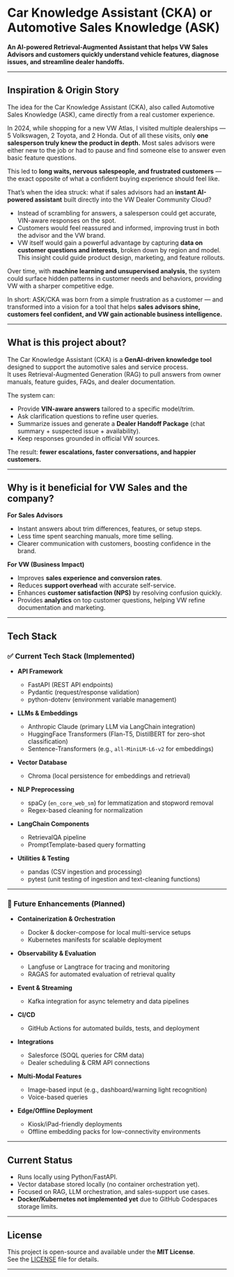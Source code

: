 # Car Knowledge Assistant (CKA) or Automotive Sales Knowledge (ASK)

**An AI-powered Retrieval-Augmented Assistant that helps VW Sales Advisors and customers quickly understand vehicle features, diagnose issues, and streamline dealer handoffs.**

---
## Inspiration & Origin Story  

The idea for the Car Knowledge Assistant (CKA), also called Automotive Sales Knowledge (ASK), came directly from a real customer experience.  

In 2024, while shopping for a new VW Atlas, I visited multiple dealerships — 5 Volkswagen, 2 Toyota, and 2 Honda. Out of all these visits, only **one salesperson truly knew the product in depth.** Most sales advisors were either new to the job or had to pause and find someone else to answer even basic feature questions.  

This led to **long waits, nervous salespeople, and frustrated customers** — the exact opposite of what a confident buying experience should feel like.  

That’s when the idea struck: what if sales advisors had an **instant AI-powered assistant** built directly into the VW Dealer Community Cloud?  

- Instead of scrambling for answers, a salesperson could get accurate, VIN-aware responses on the spot.  
- Customers would feel reassured and informed, improving trust in both the advisor and the VW brand.  
- VW itself would gain a powerful advantage by capturing **data on customer questions and interests**, broken down by region and model. This insight could guide product design, marketing, and feature rollouts.  

Over time, with **machine learning and unsupervised analysis**, the system could surface hidden patterns in customer needs and behaviors, providing VW with a sharper competitive edge.  

In short: ASK/CKA was born from a simple frustration as a customer — and transformed into a vision for a tool that helps **sales advisors shine, customers feel confident, and VW gain actionable business intelligence.**  

---
## What is this project about?

The Car Knowledge Assistant (CKA) is a **GenAI-driven knowledge tool** designed to support the automotive sales and service process.  
It uses Retrieval-Augmented Generation (RAG) to pull answers from owner manuals, feature guides, FAQs, and dealer documentation.  

The system can:
- Provide **VIN-aware answers** tailored to a specific model/trim.
- Ask clarification questions to refine user queries.
- Summarize issues and generate a **Dealer Handoff Package** (chat summary + suspected issue + availability).
- Keep responses grounded in official VW sources.

The result: **fewer escalations, faster conversations, and happier customers.**

---

## Why is it beneficial for VW Sales and the company?

**For Sales Advisors**
- Instant answers about trim differences, features, or setup steps.
- Less time spent searching manuals, more time selling.
- Clearer communication with customers, boosting confidence in the brand.

**For VW (Business Impact)**
- Improves **sales experience and conversion rates**.
- Reduces **support overhead** with accurate self-service.
- Enhances **customer satisfaction (NPS)** by resolving confusion quickly.
- Provides **analytics** on top customer questions, helping VW refine documentation and marketing.

---

## Tech Stack

### ✅ Current Tech Stack (Implemented)

- **API Framework**
  - FastAPI (REST API endpoints)
  - Pydantic (request/response validation)
  - python-dotenv (environment variable management)

- **LLMs & Embeddings**
  - Anthropic Claude (primary LLM via LangChain integration)
  - HuggingFace Transformers (Flan-T5, DistilBERT for zero-shot classification)
  - Sentence-Transformers (e.g., `all-MiniLM-L6-v2` for embeddings)

- **Vector Database**
  - Chroma (local persistence for embeddings and retrieval)

- **NLP Preprocessing**
  - spaCy (`en_core_web_sm`) for lemmatization and stopword removal
  - Regex-based cleaning for normalization

- **LangChain Components**
  - RetrievalQA pipeline
  - PromptTemplate-based query formatting

- **Utilities & Testing**
  - pandas (CSV ingestion and processing)
  - pytest (unit testing of ingestion and text-cleaning functions)

---

### 🚀 Future Enhancements (Planned)

- **Containerization & Orchestration**
  - Docker & docker-compose for local multi-service setups
  - Kubernetes manifests for scalable deployment

- **Observability & Evaluation**
  - Langfuse or Langtrace for tracing and monitoring
  - RAGAS for automated evaluation of retrieval quality

- **Event & Streaming**
  - Kafka integration for async telemetry and data pipelines

- **CI/CD**
  - GitHub Actions for automated builds, tests, and deployment

- **Integrations**
  - Salesforce (SOQL queries for CRM data)
  - Dealer scheduling & CRM API connections

- **Multi-Modal Features**
  - Image-based input (e.g., dashboard/warning light recognition)
  - Voice-based queries

- **Edge/Offline Deployment**
  - Kiosk/iPad-friendly deployments
  - Offline embedding packs for low-connectivity environments

---

## Current Status

- Runs locally using Python/FastAPI.  
- Vector database stored locally (no container orchestration yet).  
- Focused on RAG, LLM orchestration, and sales-support use cases.  
- **Docker/Kubernetes not implemented yet** due to GitHub Codespaces storage limits.  

---

## License

This project is open-source and available under the **MIT License**.  
See the [LICENSE](./LICENSE) file for details.

---

